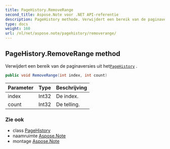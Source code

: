 ```yaml
---
title: PageHistory.RemoveRange
second_title: Aspose.Note voor .NET API-referentie
description: PageHistory methode. Verwijdert een bereik van de paginaversies uit hetPageHistory .
type: docs
weight: 160
url: /nl/net/aspose.note/pagehistory/removerange/
---
```

## PageHistory.RemoveRange method

Verwijdert een bereik van de paginaversies uit het[`PageHistory`](../) .

```csharp
public void RemoveRange(int index, int count)
```

| Parameter | Type | Beschrijving |
| --- | --- | --- |
| index | Int32 | De index. |
| count | Int32 | De telling. |

### Zie ook

* class [PageHistory](../)
* naamruimte [Aspose.Note](../../pagehistory/)
* montage [Aspose.Note](../../../)


